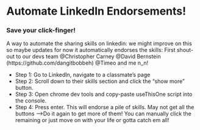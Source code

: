 <h1>Automate LinkedIn Endorsements!</h1>
  <h3>Save your click-finger!</h3>
<p>
A way to automate the sharing skills on linkedin: we might improve on this so maybe updates
for now it automatically endorses the skills:
First shout-out to our devs team @Christopher Carney @David Bernstein (https://github.com/dangitbobbeh) @Timeo and me n_n!
  <ul>
<li>Step 1: Go to LinkedIn, navigate to a classmate’s page</li>
<li>Step 2: Scroll down to their skills section and click the “show more” button.</li>
<li>Step 3: Open chrome dev tools and copy-paste useThisOne script into the console.</li>
<li>Step 4: Press enter. This will endorse a pile of skills. May not get all the buttons -->Do it again to get more of them! You can manually click the remaining or just move on with your life or gotta catch em all!</li></ul>
    </p>
